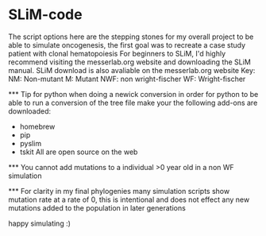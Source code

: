 # SLiM-code
The script options here are the stepping stones for my overall project to be able to simulate oncogenesis, the first goal was to recreate a case study patient with clonal hematopoiesis
For beginners to SLiM, I'd highly recommend visiting the messerlab.org website and downloading the SLiM manual. 
SLiM download is also avaliable on the messerlab.org website 
Key: 
NM: Non-mutant
M: Mutant 
NWF: non wright-fischer
WF: Wright-fischer 

*** Tip for python when doing a newick conversion 
in order for python to be able to run a conversion of the tree file make your the following add-ons are downloaded:
- homebrew
- pip 
- pyslim
- tskit
All are open source on the web

*** You cannot add mutations to a individual >0 year old in a non WF simulation 

*** For clarity in my final phylogenies many simulation scripts show mutation rate at a rate of 0, this is intentional and does not effect any new mutations added to the population in later generations 

happy simulating :) 

